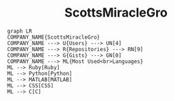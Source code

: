<h1 align="center">ScottsMiracleGro</h1>

```mermaid
graph LR
COMPANY_NAME{ScottsMiracleGro}
COMPANY_NAME ---> U{Users} ---> UN[4]
COMPANY_NAME ---> R{Repositories} ---> RN[9]
COMPANY_NAME ---> G{Gists} ---> GN[0]
COMPANY_NAME ---> ML{Most Used<br>Languages}
ML --> Ruby[Ruby]
ML --> Python[Python]
ML --> MATLAB[MATLAB]
ML --> CSS[CSS]
ML --> C[C]
```
